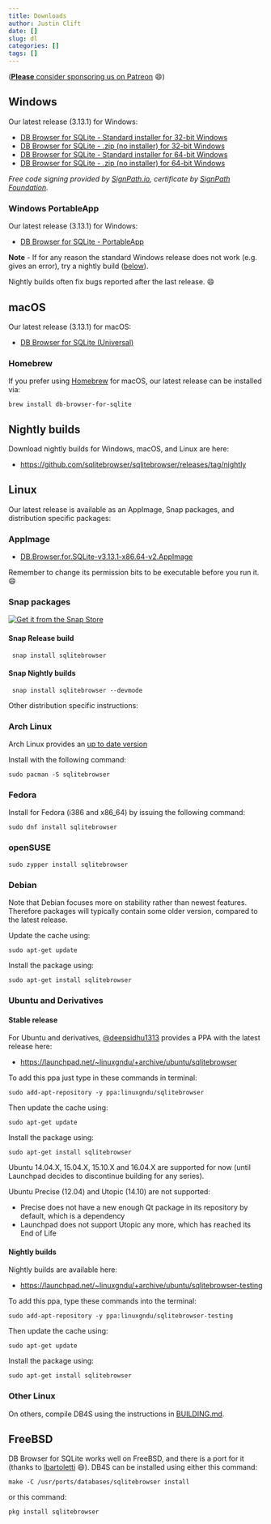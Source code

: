 ```yaml
---
title: Downloads
author: Justin Clift
date: []
slug: dl
categories: []
tags: []
---
```


([**Please** consider sponsoring us on Patreon](https://www.patreon.com/db4s) :smile:)

## Windows

Our latest release (3.13.1) for Windows:

* [DB Browser for SQLite - Standard installer for 32-bit Windows](https://github.com/sqlitebrowser/sqlitebrowser/releases/download/v3.13.1/DB.Browser.for.SQLite-v3.13.1-win32.msi)
* [DB Browser for SQLite - .zip (no installer) for 32-bit Windows](https://github.com/sqlitebrowser/sqlitebrowser/releases/download/v3.13.1/DB.Browser.for.SQLite-v3.13.1-win32.zip)
* [DB Browser for SQLite - Standard installer for 64-bit Windows](https://github.com/sqlitebrowser/sqlitebrowser/releases/download/v3.13.1/DB.Browser.for.SQLite-v3.13.1-win64.msi)
* [DB Browser for SQLite - .zip (no installer) for 64-bit Windows](https://github.com/sqlitebrowser/sqlitebrowser/releases/download/v3.13.1/DB.Browser.for.SQLite-v3.13.1-win64.zip)

*Free code signing provided by [SignPath.io](https://signpath.io/), certificate by [SignPath Foundation](https://signpath.org/).*

### Windows PortableApp

Our latest release (3.13.1) for Windows:

* [DB Browser for SQLite - PortableApp](https://github.com/sqlitebrowser/sqlitebrowser/releases/download/v3.13.1/SQLiteDatabaseBrowserPortable_3.13.1.paf.exe)

**Note** - If for any reason the standard Windows release does not work
(e.g. gives an error), try a nightly build ([below](#nightly-builds)).

Nightly builds often fix bugs reported after the last release. :smile:

## macOS

Our latest release (3.13.1) for macOS:

* [DB Browser for SQLite (Universal)](https://github.com/sqlitebrowser/sqlitebrowser/releases/download/v3.13.1/DB.Browser.for.SQLite-v3.13.1.dmg)

### Homebrew

If you prefer using [Homebrew](https://brew.sh/) for macOS, our latest release can be installed via:

    brew install db-browser-for-sqlite

## Nightly builds

Download nightly builds for Windows, macOS, and Linux are here:

* https://github.com/sqlitebrowser/sqlitebrowser/releases/tag/nightly

## Linux

Our latest release is available as an AppImage, Snap packages, and distribution specific packages:

### AppImage

* [DB.Browser.for.SQLite-v3.13.1-x86.64-v2.AppImage](https://github.com/sqlitebrowser/sqlitebrowser/releases/download/v3.13.1/DB.Browser.for.SQLite-v3.13.1-x86.64-v2.AppImage)

Remember to change its permission bits to be executable before you run it. :smile:

### Snap packages

[![Get it from the Snap Store](https://snapcraft.io/static/images/badges/en/snap-store-black.svg)](https://snapcraft.io/sqlitebrowser)

#### Snap Release build

     snap install sqlitebrowser

#### Snap Nightly builds

     snap install sqlitebrowser --devmode

Other distribution specific instructions:

### Arch Linux

Arch Linux provides an [up to date version](https://www.archlinux.org/packages/community/x86_64/sqlitebrowser/)

Install with the following command:

    sudo pacman -S sqlitebrowser

### Fedora

Install for Fedora (i386 and x86_64) by issuing the following command:

    sudo dnf install sqlitebrowser

### openSUSE

    sudo zypper install sqlitebrowser

### Debian

Note that Debian focuses more on stability rather than newest features. Therefore packages will typically contain some older version, compared to the latest release.

Update the cache using:

    sudo apt-get update

Install the package using:

    sudo apt-get install sqlitebrowser


### Ubuntu and Derivatives

#### Stable release

For Ubuntu and derivatives, [@deepsidhu1313](https://github.com/deepsidhu1313)
provides a PPA with the latest release here:

* https://launchpad.net/~linuxgndu/+archive/ubuntu/sqlitebrowser

To add this ppa just type in these commands in terminal:

    sudo add-apt-repository -y ppa:linuxgndu/sqlitebrowser

Then update the cache using:

    sudo apt-get update

Install the package using:

    sudo apt-get install sqlitebrowser

Ubuntu 14.04.X, 15.04.X, 15.10.X and 16.04.X are supported for now (until
Launchpad decides to discontinue building for any series).

Ubuntu Precise (12.04) and Utopic (14.10) are not supported:
* Precise does not have a new enough Qt package in its repository by default,
  which is a dependency
* Launchpad does not support Utopic any more, which has reached its End of
  Life

#### Nightly builds

Nightly builds are available here:

* https://launchpad.net/~linuxgndu/+archive/ubuntu/sqlitebrowser-testing

To add this ppa, type these commands into the terminal:

    sudo add-apt-repository -y ppa:linuxgndu/sqlitebrowser-testing

Then update the cache using:

    sudo apt-get update

Install the package using:

    sudo apt-get install sqlitebrowser

### Other Linux

On others, compile DB4S using the instructions
in [BUILDING.md](https://github.com/sqlitebrowser/sqlitebrowser/blob/master/BUILDING.md#build-instructions-and-requirements).

## FreeBSD

DB Browser for SQLite works well on FreeBSD, and there is a port for it (thanks
to [lbartoletti](https://github.com/lbartoletti) :smile:).  DB4S can be installed
using either this command:

    make -C /usr/ports/databases/sqlitebrowser install

or this command:

    pkg install sqlitebrowser
